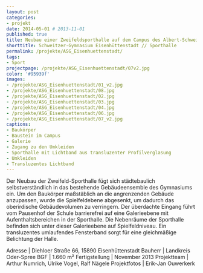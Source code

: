 ```yaml
---
layout: post
categories:
- projekt
date: 2014-05-01 # 2013-11-01
published: true
title: Neubau einer Zweifeldsporthalle auf dem Campus des Albert-Schweitzer-Gymnasiums
shorttitle: Schweitzer-Gymnasium Eisenhüttenstadt // Sporthalle
permalink: /projekte/ASG_Eisenhuettenstadt/
tags: 
- Sport
projectpage: /projekte/ASG_Eisenhuettenstadt/07v2.jpg 
color: '#95939f'
images:
- /projekte/ASG_Eisenhuettenstadt/01_v2.jpg
- /projekte/ASG_Eisenhuettenstadt/08.jpg
- /projekte/ASG_Eisenhuettenstadt/02.jpg
- /projekte/ASG_Eisenhuettenstadt/03.jpg
- /projekte/ASG_Eisenhuettenstadt/04.jpg
- /projekte/ASG_Eisenhuettenstadt/06.jpg
- /projekte/ASG_Eisenhuettenstadt/07_v2.jpg
captions:
- Baukörper
- Baustein im Campus
- Galerie
- Zugang zu den Umkleiden
- Sporthalle mit Lichtband aus transluzenter Profilverglasung
- Umkleiden
- Transluzentes Lichtband
---
```

Der Neubau der Zweifeld-Sporthalle fügt sich städtebaulich selbstverständlich in das bestehende Gebäudeensemble des Gymnasiums ein. Um den Baukörper maßstäblich an die angrenzenden Gebäude anzupassen, wurde die Spielfeldebene abgesenkt, um dadurch das oberirdische Gebäudevolumen zu verringern. Der überdachte Eingang führt vom Pausenhof der Schule barrierefrei auf eine Galerieebene mit Aufenthaltsbereichen in der Sporthalle. Die Nebenräume der Sporthalle befinden sich unter dieser Galerieebene auf Spielfeldniveau. Ein transluzentes umlaufendes Fensterband sorgt für eine gleichmäßige Belichtung der Halle.


Adresse			|	Diehloer Straße 66, 15890 Eisenhüttenstadt 
Bauherr			|	Landkreis Oder-Spree 
BGF				|	1.660 m² 
Fertigstellung	|	November 2013 
Projektteam		|	Arthur Numrich, Ulrike Vogel, Ralf Nägele 
Projektfotos	|	Erik-Jan Ouwerkerk
